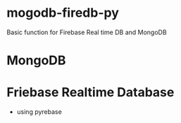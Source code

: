 # mogodb-firedb-py
Basic function for Firebase Real time DB and MongoDB

# MongoDB 

# Friebase Realtime Database
- using pyrebase

